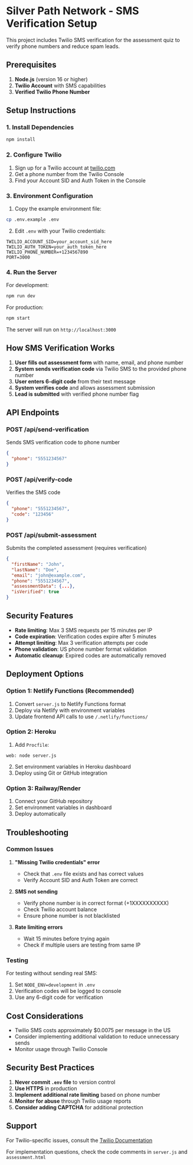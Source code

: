 # Silver Path Network - SMS Verification Setup

This project includes Twilio SMS verification for the assessment quiz to verify phone numbers and reduce spam leads.

## Prerequisites

1. **Node.js** (version 16 or higher)
2. **Twilio Account** with SMS capabilities
3. **Verified Twilio Phone Number**

## Setup Instructions

### 1. Install Dependencies

```bash
npm install
```

### 2. Configure Twilio

1. Sign up for a Twilio account at [twilio.com](https://www.twilio.com)
2. Get a phone number from the Twilio Console
3. Find your Account SID and Auth Token in the Console

### 3. Environment Configuration

1. Copy the example environment file:
```bash
cp .env.example .env
```

2. Edit `.env` with your Twilio credentials:
```env
TWILIO_ACCOUNT_SID=your_account_sid_here
TWILIO_AUTH_TOKEN=your_auth_token_here
TWILIO_PHONE_NUMBER=+1234567890
PORT=3000
```

### 4. Run the Server

For development:
```bash
npm run dev
```

For production:
```bash
npm start
```

The server will run on `http://localhost:3000`

## How SMS Verification Works

1. **User fills out assessment form** with name, email, and phone number
2. **System sends verification code** via Twilio SMS to the provided phone number
3. **User enters 6-digit code** from their text message
4. **System verifies code** and allows assessment submission
5. **Lead is submitted** with verified phone number flag

## API Endpoints

### POST /api/send-verification
Sends SMS verification code to phone number
```json
{
  "phone": "5551234567"
}
```

### POST /api/verify-code
Verifies the SMS code
```json
{
  "phone": "5551234567",
  "code": "123456"
}
```

### POST /api/submit-assessment
Submits the completed assessment (requires verification)
```json
{
  "firstName": "John",
  "lastName": "Doe",
  "email": "john@example.com",
  "phone": "5551234567",
  "assessmentData": {...},
  "isVerified": true
}
```

## Security Features

- **Rate limiting**: Max 3 SMS requests per 15 minutes per IP
- **Code expiration**: Verification codes expire after 5 minutes
- **Attempt limiting**: Max 3 verification attempts per code
- **Phone validation**: US phone number format validation
- **Automatic cleanup**: Expired codes are automatically removed

## Deployment Options

### Option 1: Netlify Functions (Recommended)

1. Convert `server.js` to Netlify Functions format
2. Deploy via Netlify with environment variables
3. Update frontend API calls to use `/.netlify/functions/`

### Option 2: Heroku

1. Add `Procfile`:
```
web: node server.js
```

2. Set environment variables in Heroku dashboard
3. Deploy using Git or GitHub integration

### Option 3: Railway/Render

1. Connect your GitHub repository
2. Set environment variables in dashboard
3. Deploy automatically

## Troubleshooting

### Common Issues

1. **"Missing Twilio credentials" error**
   - Check that `.env` file exists and has correct values
   - Verify Account SID and Auth Token are correct

2. **SMS not sending**
   - Verify phone number is in correct format (+1XXXXXXXXXX)
   - Check Twilio account balance
   - Ensure phone number is not blacklisted

3. **Rate limiting errors**
   - Wait 15 minutes before trying again
   - Check if multiple users are testing from same IP

### Testing

For testing without sending real SMS:
1. Set `NODE_ENV=development` in `.env`
2. Verification codes will be logged to console
3. Use any 6-digit code for verification

## Cost Considerations

- Twilio SMS costs approximately $0.0075 per message in the US
- Consider implementing additional validation to reduce unnecessary sends
- Monitor usage through Twilio Console

## Security Best Practices

1. **Never commit `.env` file** to version control
2. **Use HTTPS** in production
3. **Implement additional rate limiting** based on phone number
4. **Monitor for abuse** through Twilio usage reports
5. **Consider adding CAPTCHA** for additional protection

## Support

For Twilio-specific issues, consult the [Twilio Documentation](https://www.twilio.com/docs)

For implementation questions, check the code comments in `server.js` and `assessment.html`